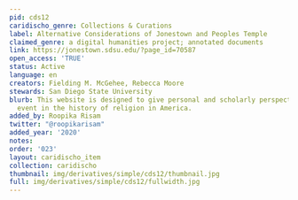 ```yaml
---
pid: cds12
caridischo_genre: Collections & Curations
label: Alternative Considerations of Jonestown and Peoples Temple
claimed_genre: a digital humanities project; annotated documents
link: https://jonestown.sdsu.edu/?page_id=70587
open_access: 'TRUE'
status: Active
language: en
creators: Fielding M. McGehee, Rebecca Moore
stewards: San Diego State University
blurb: This website is designed to give personal and scholarly perspectives on a major
  event in the history of religion in America.
added_by: Roopika Risam
twitter: "@roopikarisam"
added_year: '2020'
notes: 
order: '023'
layout: caridischo_item
collection: caridischo
thumbnail: img/derivatives/simple/cds12/thumbnail.jpg
full: img/derivatives/simple/cds12/fullwidth.jpg
---
```

